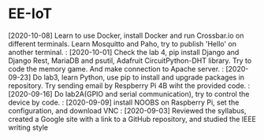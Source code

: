 # EE-IoT
[2020-10-08] Learn to use Docker, install Docker and run Crossbar.io on different terminals. Learn Mosquitto and Paho, try to publish 'Hello' on another terminal.
:
[2020-10-01] Check the lab 4, pip install Django and Django Rest, MariaDB and psutil, Adafruit CircuitPython-DHT library. Try to code the memory game. And make connection to Apache server.
:
[2020-09-23] Do lab3, learn Python, use pip to install and upgrade packages in repository. Try sending email by Respberry Pi 4B wiht the provided code.
:
[2020-09-16] Do lab2A(GPIO and serial communication), try to control the device by code.
:
[2020-09-09] install NOOBS on Raspberry Pi, set the configuration, and download VNC
:
[2020-09-03] Reviewed the syllabus, created a Google site with a link to a GitHub repository, and studied the IEEE writing style
